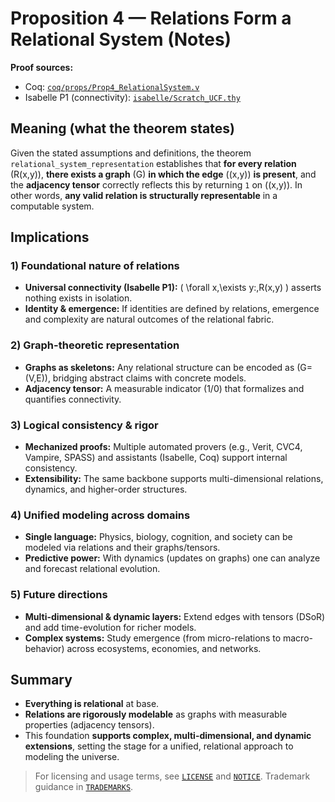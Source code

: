 <!--
  UCF/GUTT™ Research & Evaluation License v1.1 (Non-Commercial, No Derivatives)
  © 2023–2025 Michael Fillippini. All Rights Reserved.
-->

# Proposition 4 — Relations Form a Relational System (Notes)

**Proof sources:**  
- Coq: [`coq/props/Prop4_RelationalSystem.v`](../coq/props/Prop4_RelationalSystem.v)  
- Isabelle P1 (connectivity): [`isabelle/Scratch_UCF.thy`](../isabelle/Scratch_UCF.thy)

## Meaning (what the theorem states)

Given the stated assumptions and definitions, the theorem
`relational_system_representation` establishes that **for every relation** \(R(x,y)\),
**there exists a graph** \(G\) **in which the edge** \((x,y)\) **is present**, and the
**adjacency tensor** correctly reflects this by returning `1` on \((x,y)\).
In other words, **any valid relation is structurally representable** in a computable system.

## Implications

### 1) Foundational nature of relations
- **Universal connectivity (Isabelle P1):** \( \forall x\,\exists y:\,R(x,y) \) asserts nothing exists in isolation.
- **Identity & emergence:** If identities are defined by relations, emergence and complexity are natural outcomes of the relational fabric.

### 2) Graph-theoretic representation
- **Graphs as skeletons:** Any relational structure can be encoded as \(G=(V,E)\), bridging abstract claims with concrete models.
- **Adjacency tensor:** A measurable indicator (1/0) that formalizes and quantifies connectivity.

### 3) Logical consistency & rigor
- **Mechanized proofs:** Multiple automated provers (e.g., Verit, CVC4, Vampire, SPASS) and assistants (Isabelle, Coq) support internal consistency.
- **Extensibility:** The same backbone supports multi-dimensional relations, dynamics, and higher-order structures.

### 4) Unified modeling across domains
- **Single language:** Physics, biology, cognition, and society can be modeled via relations and their graphs/tensors.
- **Predictive power:** With dynamics (updates on graphs) one can analyze and forecast relational evolution.

### 5) Future directions
- **Multi-dimensional & dynamic layers:** Extend edges with tensors (DSoR) and add time-evolution for richer models.
- **Complex systems:** Study emergence (from micro-relations to macro-behavior) across ecosystems, economies, and networks.

## Summary
- **Everything is relational** at base.  
- **Relations are rigorously modelable** as graphs with measurable properties (adjacency tensors).  
- This foundation **supports complex, multi-dimensional, and dynamic extensions**, setting the stage for a unified, relational approach to modeling the universe.

> For licensing and usage terms, see [`LICENSE`](../LICENSE) and [`NOTICE`](../NOTICE). Trademark guidance in [`TRADEMARKS`](../TRADEMARKS).
